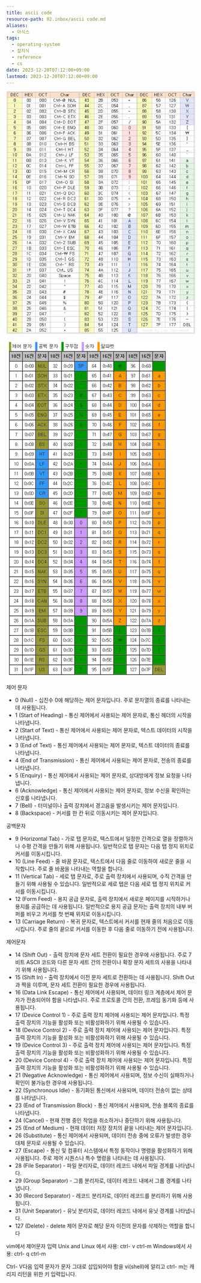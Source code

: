 ```yaml
---
title: ascii code
resource-path: 02.inbox/ascii code.md
aliases:
  - 아식스
tags:
  - operating-system
  - 잡지식
  - reference
  - cs
date: 2023-12-20T07:12:00+09:00
lastmod: 2023-12-20T07:12:00+09:00
---
```

![Untitled](../08.media/20231213153502.png)

![Untitled 1](../08.media/20231223153501.png)

제어 문자
- 0 (Null) - 십진수 0에 해당하는 제어 문자입니다. 주로 문자열의 종료를 나타내는 데 사용됩니다.
- 1 (Start of Heading) - 통신 제어에서 사용되는 제어 문자로, 통신 헤더의 시작을 나타냅니다.
- 2 (Start of Text) - 통신 제어에서 사용되는 제어 문자로, 텍스트 데이터의 시작을 나타냅니다.
- 3 (End of Text) - 통신 제어에서 사용되는 제어 문자로, 텍스트 데이터의 종료를 나타냅니다.
- 4 (End of Transmission) - 통신 제어에서 사용되는 제어 문자로, 전송의 종료를 나타냅니다.
- 5 (Enquiry) - 통신 제어에서 사용되는 제어 문자로, 상대방에게 정보 요청을 나타냅니다.
- 6 (Acknowledge) - 통신 제어에서 사용되는 제어 문자로, 정보 수신을 확인하는 신호를 나타냅니다.
- 7 (Bell) - 터미널이나 출력 장치에서 경고음을 발생시키는 제어 문자입니다.
- 8 (Backspace) - 커서를 한 칸 뒤로 이동시키는 제어 문자입니다.


공백문자
- 9 (Horizontal Tab) - 가로 탭 문자로, 텍스트에서 일정한 간격으로 열을 정렬하거나 수평 간격을 만들기 위해 사용됩니다. 일반적으로 탭 문자는 다음 탭 정지 위치로 커서를 이동시킵니다.
- 10 (Line Feed) - 줄 바꿈 문자로, 텍스트에서 다음 줄로 이동하여 새로운 줄을 시작합니다. 주로 줄 바꿈을 나타내는 역할을 합니다.
- 11 (Vertical Tab) - 세로 탭 문자로, 주로 출력 장치에서 사용되며, 수직 간격을 만들기 위해 사용될 수 있습니다. 일반적으로 세로 탭은 다음 세로 탭 정지 위치로 커서를 이동시킵니다.
- 12 (Form Feed) - 용지 공급 문자로, 출력 장치에서 새로운 페이지를 시작하거나 용지를 공급하는 데 사용됩니다. 일반적으로 용지 공급 문자는 출력 장치의 내부 버퍼를 비우고 커서를 첫 번째 위치로 이동시킵니다.
- 13 (Carriage Return) - 복귀 문자로, 텍스트에서 커서를 현재 줄의 처음으로 이동시킵니다. 주로 줄의 끝으로 커서를 이동한 후 다음 줄로 이동하기 전에 사용됩니다.


제어문자
- 14 (Shift Out) - 출력 장치에 문자 세트 전환이 필요한 경우에 사용됩니다. 주로 7비트 ASCII 코드와 다른 문자 세트 간의 전환이나 확장 문자 세트의 사용을 나타내기 위해 사용됩니다.
- 15 (Shift In) - 출력 장치에서 이전 문자 세트로 전환하는 데 사용됩니다. Shift Out과 짝을 이루며, 문자 세트 전환이 필요한 경우에 사용됩니다.
- 16 (Data Link Escape) - 통신 제어에서 사용되며, 데이터 링크 계층에서 제어 문자가 전송되어야 함을 나타냅니다. 주로 프로토콜 간의 전환, 프레임 동기화 등에 사용됩니다.
- 17 (Device Control 1) - 주로 출력 장치 제어에 사용되는 제어 문자입니다. 특정 출력 장치의 기능을 활성화 또는 비활성화하기 위해 사용될 수 있습니다.
- 18 (Device Control 2) - 주로 출력 장치 제어에 사용되는 제어 문자입니다. 특정 출력 장치의 기능을 활성화 또는 비활성화하기 위해 사용될 수 있습니다.
- 19 (Device Control 3) - 주로 출력 장치 제어에 사용되는 제어 문자입니다. 특정 출력 장치의 기능을 활성화 또는 비활성화하기 위해 사용될 수 있습니다.
- 20 (Device Control 4) - 주로 출력 장치 제어에 사용되는 제어 문자입니다. 특정 출력 장치의 기능을 활성화 또는 비활성화하기 위해 사용될 수 있습니다.
- 21 (Negative Acknowledge) - 통신 제어에서 사용되며, 정보 수신이 실패하거나 확인이 불가능한 경우에 사용됩니다.
- 22 (Synchronous Idle) - 동기화된 통신에서 사용되며, 데이터 전송이 없는 상태를 나타냅니다.
- 23 (End of Transmission Block) - 통신 제어에서 사용되며, 전송 블록의 종료를 나타냅니다.
- 24 (Cancel) - 현재 진행 중인 작업을 취소하거나 중단하기 위해 사용됩니다.
- 25 (End of Medium) - 현재 데이터 저장 장치의 끝을 나타내는 제어 문자입니다.
- 26 (Substitute) - 통신 제어에서 사용되며, 데이터 전송 중에 오류가 발생한 경우 대체 문자로 사용될 수 있습니다.
- 27 (Escape) - 통신 및 컴퓨터 시스템에서 특정 동작이나 명령을 활성화하기 위해 사용됩니다. 주로 제어 시퀀스나 특수 명령을 나타내는 데 사용됩니다.
- 28 (File Separator) - 파일 분리자로, 데이터 레코드 내에서 파일 경계를 나타냅니다.
- 29 (Group Separator) - 그룹 분리자로, 데이터 레코드 내에서 그룹 경계를 나타냅니다.
- 30 (Record Separator) - 레코드 분리자로, 데이터 레코드를 분리하기 위해 사용됩니다.
- 31 (Unit Separator) - 유닛 분리자로, 데이터 레코드 내에서 유닛 경계를 나타냅니다.
- 127 (Delete) - delete 제어 문자로 해당 문자 이전의 문자를 삭제하는 역할을 합니다



vim에서 제어문자 입력
Unix and Linux 에서 사용: ctrl- v ctrl-m
Windows에서 사용: ctrl- q ctrl-m

Ctrl- V다음 입력 문자가 문자 그대로 삽입되어야 함을 vi(shell)에 알리고 ctrl- m는 캐리지 리턴을 위한 키 입력입니다.